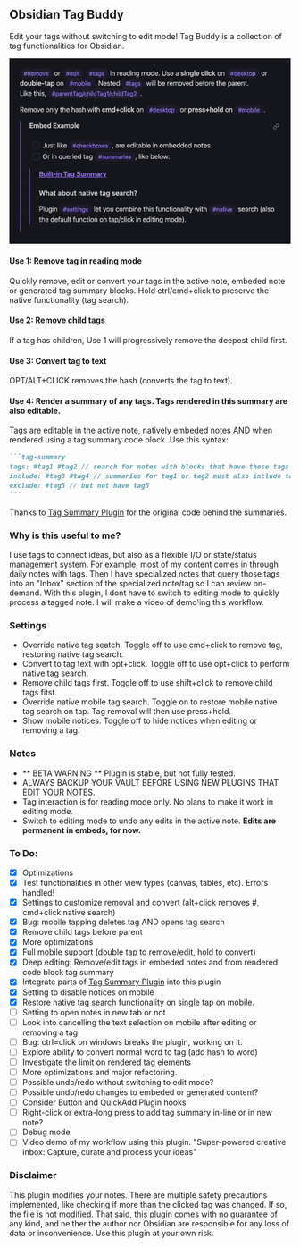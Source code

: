 ## Obsidian Tag Buddy
Edit your tags without switching to edit mode! Tag Buddy is a collection of tag functionalities for Obsidian.

![demo](https://github.com/moremeyou/Obsidian-Tag-Buddy/blob/main/Demo.gif)

#### Use 1: Remove tag in reading mode
Quickly remove, edit or convert your tags in the active note, embeded note or generated tag summary blocks. Hold ctrl/cmd+click to preserve the native functionality (tag search).

#### Use 2: Remove child tags
If a tag has children, Use 1 will progressively remove the deepest child first.

#### Use 3: Convert tag to text
OPT/ALT+CLICK removes the hash (converts the tag to text).

#### Use 4: Render a summary of any tags. Tags rendered in this summary are also editable.
Tags are editable in the active note, natively embeded notes AND when rendered using a tag summary code block. Use this syntax:
````markdown
```tag-summary
tags: #tag1 #tag2 // search for notes with blocks that have these tags
include: #tag3 #tag4 // summaries for tag1 or tag2 must also include tag3 and tag4
exclude: #tag5 // but not have tag5
```
````
Thanks to [Tag Summary Plugin](https://github.com/macrojd/tag-summary) for the original code behind the summaries.

### Why is this useful to me? 
I use tags to connect ideas, but also as a flexible I/O or state/status management system. For example, most of my content comes in through daily notes with tags. Then I have specialized notes that query those tags into an "Inbox" section of the specialized note/tag so I can review on-demand. With this plugin, I dont have to switch to editing mode to quickly process a tagged note. I will make a video of demo'ing this workflow.

### Settings
- Override native tag seatch. Toggle off to use cmd+click to remove tag, restoring native tag search.
- Convert to tag text with opt+click. Toggle off to use opt+click to perform native tag search.
- Remove child tags first. Toggle off to use shift+click to remove child tags fitst. 
- Override native mobile tag search. Toggle on to restore mobile native tag search on tap. Tag removal will then use press+hold.
- Show mobile notices. Toggle off to hide notices when editing or removing a tag.

### Notes
- ** BETA WARNING ** Plugin is stable, but not fully tested.
- ALWAYS BACKUP YOUR VAULT BEFORE USING NEW PLUGINS THAT EDIT YOUR NOTES.
- Tag interaction is for reading mode only. No plans to make it work in editing mode.
- Switch to editing mode to undo any edits in the active note. **Edits are permanent in embeds, for now.**

### To Do:
- [x] Optimizations 
- [x] Test functionalities in other view types (canvas, tables, etc). Errors handled!
- [x] Settings to customize removal and convert (alt+click removes #, cmd+click native search)
- [x] Bug: mobile tapping deletes tag AND opens tag search
- [x] Remove child tags before parent
- [x] More optimizations
- [x] Full mobile support (double tap to remove/edit, hold to convert)
- [x] Deep editing: Remove/edit tags in embeded notes and from rendered code block tag summary
- [x] Integrate parts of [Tag Summary Plugin](https://github.com/macrojd/tag-summary) into this plugin
- [x] Setting to disable notices on mobile
- [x] Restore native tag search functionality on single tap on mobile. 
- [ ] Setting to open notes in new tab or not
- [ ] Look into cancelling the text selection on mobile after editing or removing a tag
- [ ] Bug: ctrl=click on windows breaks the plugin, working on it.
- [ ] Explore ability to convert normal word to tag (add hash to word)
- [ ] Investigate the limit on rendered tag elements
- [ ] More optimizations and major refactoring.
- [ ] Possible undo/redo without switching to edit mode?
- [ ] Possible undo/redo changes to embeded or generated content? 
- [ ] Consider Button and QuickAdd Plugin hooks
- [ ] Right-click or extra-long press to add tag summary in-line or in new note?
- [ ] Debug mode
- [ ] Video demo of my workflow using this plugin. "Super-powered creative inbox: Capture, curate and process your ideas"

### Disclaimer
This plugin modifies your notes. There are multiple safety precautions implemented, like checking if more than the clicked tag was changed. If so, the file is not modified. That said, this plugin comes with no guarantee of any kind, and neither the author nor Obsidian are responsible for any loss of data or inconvenience. Use this plugin at your own risk.